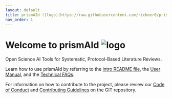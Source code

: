 ```yaml
---
layout: default
title: prismAId ![logo](https://raw.githubusercontent.com/ricboer0/prismAId/main/figures/prismAId_logo.png)
nav_order: 1
---
```


# Welcome to prismAId ![logo](https://raw.githubusercontent.com/ricboer0/prismAId/main/figures/prismAId_logo.png)

Open Science AI Tools for Systematic, Protocol-Based Literature Reviews.

Learn how to use prismAId by referring to the [intro README file](README.md), the [User Manual](user_manual/manual.md), and the [Technical FAQs](user_manual/technical_faqs.md).

For information on how to contribute to the project, please review our [Code of Conduct](CODE_OF_CONDUCT.md) and [Contributing Guidelines](CONTRIBUTING.md) on the GIT repository.

<!-- This file is the landing page of the documentation website on Github pages, https://open-and-sustainable.github.io/prismAId/ -->
